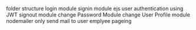 
folder structure 
login module 
signin module
ejs
user authentication using JWT
signout module
change Password Module
change User Profile module
nodemailer only send mail to user
emplyee pageing
